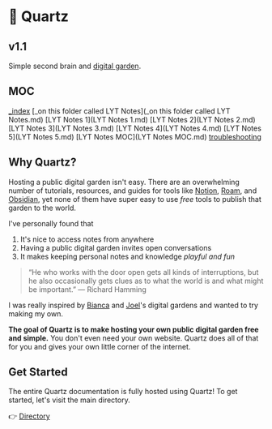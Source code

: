 # 🌱 Quartz
## v1.1

Simple second brain and [digital garden](https://jzhao.xyz/posts/digital-gardening).
## MOC
[_index](_index.md)
[_on this folder called LYT Notes](_on this folder called LYT Notes.md)
[LYT Notes 1](LYT Notes 1.md)
[LYT Notes 2](LYT Notes 2.md)
[LYT Notes 3](LYT Notes 3.md)
[LYT Notes 4](LYT Notes 4.md)
[LYT Notes 5](LYT Notes 5.md)
[LYT Notes MOC](LYT Notes MOC.md)
[troubleshooting](notes/troubleshooting.md)
## Why Quartz?
Hosting a public digital garden isn't easy. There are an overwhelming number of tutorials, resources, and guides for tools like [Notion](https://www.notion.so/), [Roam](https://roamresearch.com/), and [Obsidian](https://obsidian.md/), yet none of them have super easy to use *free* tools to publish that garden to the world.

I've personally found that 
1. It's nice to access notes from anywhere
2. Having a public digital garden invites open conversations
3. It makes keeping personal notes and knowledge *playful and fun*

> “He who works with the door open gets all kinds of interruptions, but he also occasionally gets clues as to what the world is and what might be important.” — Richard Hamming

I was really inspired by [Bianca](https://garden.bianca.digital/) and [Joel](https://joelhooks.com/digital-garden)'s digital gardens and wanted to try making my own.

**The goal of Quartz is to make hosting your own public digital garden free and simple.** You don't even need your own website. Quartz does all of that for you and gives your own little corner of the internet.

## Get Started
The entire Quartz documentation is fully hosted using Quartz! To get started, let's visit the main directory.

👉  [Directory](moc/directory.md)